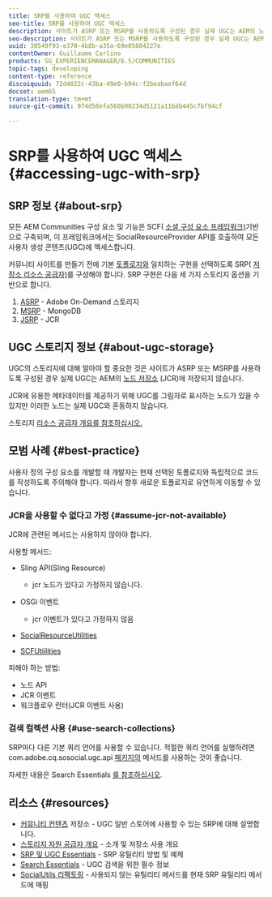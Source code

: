 ```yaml
---
title: SRP를 사용하여 UGC 액세스
seo-title: SRP를 사용하여 UGC 액세스
description: 사이트가 ASRP 또는 MSRP를 사용하도록 구성된 경우 실제 UGC는 AEM의 노드 저장소(JCR)에 저장되지 않습니다.
seo-description: 사이트가 ASRP 또는 MSRP를 사용하도록 구성된 경우 실제 UGC는 AEM의 노드 저장소(JCR)에 저장되지 않습니다.
uuid: 30549f93-e370-4b8b-a35a-69e05884227e
contentOwner: Guillaume Carlino
products: SG_EXPERIENCEMANAGER/6.5/COMMUNITIES
topic-tags: developing
content-type: reference
discoiquuid: 72d4022c-43ba-49e0-b94c-f2beabaef64d
docset: aem65
translation-type: tm+mt
source-git-commit: 974d58efa560b90234d5121a11bdb445c7bf94cf

---
```



# SRP를 사용하여 UGC 액세스 {#accessing-ugc-with-srp}

## SRP 정보 {#about-srp}

모든 AEM Communities 구성 요소 및 기능은 SCF( [소셜 구성 요소 프레임워크)](/help/communities/scf.md)기반으로 구축되며, 이 프레임워크에서는 SocialResourceProvider API를 호출하여 모든 사용자 생성 콘텐츠(UGC)에 액세스합니다.

커뮤니티 사이트를 만들기 전에 기본 [토폴로지와](/help/communities/working-with-srp.md) 일치하는 구현을 선택하도록 SRP( [저장소 리소스 공급자)](/help/communities/topologies.md)를 구성해야 합니다. SRP 구현은 다음 세 가지 스토리지 옵션을 기반으로 합니다.

1. [ASRP](/help/communities/asrp.md) - Adobe On-Demand 스토리지
1. [MSRP](/help/communities/msrp.md) - MongoDB
1. [JSRP](/help/communities/jsrp.md) - JCR

## UGC 스토리지 정보 {#about-ugc-storage}

UGC의 스토리지에 대해 알아야 할 중요한 것은 사이트가 ASRP 또는 MSRP를 사용하도록 구성된 경우 실제 UGC는 AEM의 [노드 저장소](/help/sites-deploying/data-store-config.md) (JCR)에 저장되지 않습니다.

JCR에 유용한 메타데이터를 제공하기 위해 UGC를 그림자로 표시하는 노드가 있을 수 있지만 이러한 노드는 실제 UGC와 혼동하지 않습니다.

스토리지 [리소스 공급자 개요를 참조하십시오.](/help/communities/srp.md)

## 모범 사례 {#best-practice}

사용자 정의 구성 요소를 개발할 때 개발자는 현재 선택된 토폴로지와 독립적으로 코드를 작성하도록 주의해야 합니다. 따라서 향후 새로운 토폴로지로 유연하게 이동할 수 있습니다.

### JCR을 사용할 수 없다고 가정 {#assume-jcr-not-available}

JCR에 관련된 메서드는 사용하지 않아야 합니다.

사용할 메서드:

* Sling API(Sling Resource)

   * jcr 노드가 있다고 가정하지 않습니다.

* OSGi 이벤트

   * jcr 이벤트가 있다고 가정하지 않음

* [SocialResourceUtilities](/help/communities/socialutils.md#socialresourceutilities-package)
* [SCFUtiilities](/help/communities/socialutils.md#scfutilities-package)

피해야 하는 방법:

* 노드 API
* JCR 이벤트
* 워크플로우 런터(JCR 이벤트 사용)

### 검색 컬렉션 사용 {#use-search-collections}

SRP마다 다른 기본 쿼리 언어를 사용할 수 있습니다. 적절한 쿼리 언어를 실행하려면 com.adobe.cq.sosocial.ugc.api [패키지의](https://helpx.adobe.com/experience-manager/6-5/sites/developing/using/reference-materials/javadoc/com/adobe/cq/social/ugc/api/package-summary.html) 메서드를 사용하는 것이 좋습니다.

자세한 내용은 Search Essentials [를 참조하십시오](/help/communities/search-implementation.md).

## 리소스 {#resources}

* [커뮤니티 컨텐츠](/help/communities/working-with-srp.md) 저장소 - UGC 일반 스토어에 사용할 수 있는 SRP에 대해 설명합니다.
* [스토리지 자원 공급자 개요](/help/communities/srp.md) - 소개 및 저장소 사용 개요
* [SRP 및 UGC Essentials](/help/communities/srp-and-ugc.md) - SRP 유틸리티 방법 및 예제
* [Search Essentials](/help/communities/search-implementation.md) - UGC 검색을 위한 필수 정보
* [SocialUtils 리팩토링](/help/communities/socialutils.md) - 사용되지 않는 유틸리티 메서드를 현재 SRP 유틸리티 메서드에 매핑

